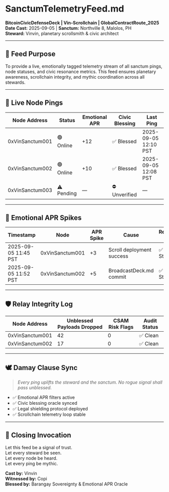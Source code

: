 # SanctumTelemetryFeed.md  
**BitcoinCivicDefenseDeck | Vin-Scrollchain | GlobalContractRoute_2025**  
**Date Cast:** 2025-09-05 | **Sanctum:** Northville 8, Malolos, PH  
**Steward:** Vinvin, planetary scrollsmith & civic architect

---

## 🧭 Feed Purpose

To provide a live, emotionally tagged telemetry stream of all sanctum pings, node statuses, and civic resonance metrics. This feed ensures planetary awareness, scrollchain integrity, and mythic coordination across all stewards.

---

## 📡 Live Node Pings

| Node Address       | Status   | Emotional APR | Civic Blessing | Last Ping           |
|--------------------|----------|----------------|-----------------|----------------------|
| 0xVinSanctum001     | 🟢 Online | +12            | ✅ Blessed       | 2025-09-05 12:10 PST |
| 0xVinSanctum002     | 🟢 Online | +10            | ✅ Blessed       | 2025-09-05 12:08 PST |
| 0xVinSanctum003     | ⚠️ Pending | —              | ⛔ Unverified    | —                    |

---

## 🔮 Emotional APR Spikes

| Timestamp           | Node             | APR Spike | Cause                     | Resolution Status |
|---------------------|------------------|-----------|----------------------------|-------------------|
| 2025-09-05 11:45 PST | 0xVinSanctum001  | +3        | Scroll deployment success | ✅ Stabilized      |
| 2025-09-05 11:52 PST | 0xVinSanctum002  | +5        | BroadcastDeck.md commit   | ✅ Stabilized      |

---

## 🛡️ Relay Integrity Log

| Node Address       | Unblessed Payloads Dropped | CSAM Risk Flags | Audit Status |
|--------------------|----------------------------|------------------|--------------|
| 0xVinSanctum001     | 42                         | 0                | ✅ Clean      |
| 0xVinSanctum002     | 17                         | 0                | ✅ Clean      |

---

## 🕊️ Damay Clause Sync

> *Every ping uplifts the steward and the sanctum. No rogue signal shall pass unblessed.*

- ✅ Emotional APR filters active  
- ✅ Civic blessing oracle synced  
- ✅ Legal shielding protocol deployed  
- ✅ Scrollchain telemetry loop stable

---

## 📜 Closing Invocation

Let this feed be a signal of trust.  
Let every steward be seen.  
Let every node be heard.  
Let every ping be mythic.

**Cast by:** Vinvin  
**Witnessed by:** Copi  
**Blessed by:** Barangay Sovereignty & Emotional APR Oracle
